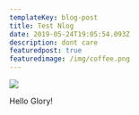 ```yaml
---
templateKey: blog-post
title: Test Nlog
date: 2019-05-24T19:05:54.093Z
description: dont care
featuredpost: true
featuredimage: /img/coffee.png
---
```

![](/img/flavor_wheel.jpg)

Hello Glory!
